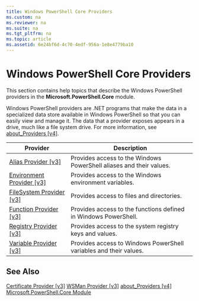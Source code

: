 ```yaml
---
title: Windows PowerShell Core Providers
ms.custom: na
ms.reviewer: na
ms.suite: na
ms.tgt_pltfrm: na
ms.topic: article
ms.assetid: 6e24bf6d-4c70-4edf-956a-1e8e4779ba10
---
```

# Windows PowerShell Core Providers
This section contains help topics that describe the Windows PowerShell providers in the **Microsoft.PowerShell.Core** module.

Windows PowerShell providers are .NET programs that make the data in a specialized data store available in Windows PowerShell so that you can easily view and manage it. The data that a provider exposes appears in a drive, much like a file system drive. For more information, see [about_Providers [v4]](assetId:///2d9b3f32-be78-49ad-a547-21231c803242).

|Provider|Description|
|------------|---------------|
|[Alias Provider [v3]](assetId:///dce3f872-aeff-4eb2-8b38-876cd612fc29)|Provides access to the Windows PowerShell aliases and their values.|
|[Environment Provider [v3]](assetId:///94fcd05d-e702-4706-9b7d-ad7e5fd0ec09)|Provides access to the Windows environment variables.|
|[FileSystem Provider [v3]](assetId:///0e494537-dfdf-437a-8b27-c21e30aa1f9f)|Provides access to files and directories.|
|[Function Provider [v3]](assetId:///7dfc92f4-9a88-4399-978d-6d5d224b3e76)|Provides access to the functions defined in Windows PowerShell.|
|[Registry Provider [v3]](assetId:///d3c8013c-8caa-48d7-9feb-bfef0d95926e)|Provides access to the system registry keys and values.|
|[Variable Provider [v3]](assetId:///78dbcbbd-7946-4b9b-b75b-146f247f821c)|Provides access to Windows PowerShell variables and their values.|

## See Also
[Certificate Provider [v3]](assetId:///3f743541-d0c6-4670-809a-b16fb01f7c4d)
[WSMan Provider [v3]](assetId:///4c3d8d36-4f7a-4211-996f-64110e4b2eb7)
[about_Providers [v4]](assetId:///2d9b3f32-be78-49ad-a547-21231c803242)
[Microsoft.PowerShell.Core Module](../Topic/Microsoft.PowerShell.Core-Module.md)

